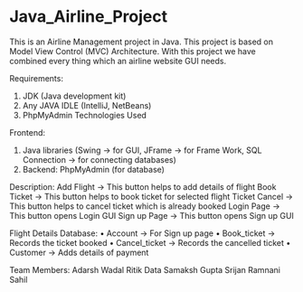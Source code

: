 # Java_Airline_Project

This is an Airline Management project in Java. This project is based on Model View Control (MVC) Architecture. With this project we have combined every thing which an airline website GUI needs.

Requirements: 
1. JDK (Java development kit) 
2. Any JAVA IDLE (IntelliJ, NetBeans) 
3. PhpMyAdmin Technologies Used

Frontend: 
1. Java libraries (Swing -> for GUI, JFrame -> for Frame Work, SQL Connection -> for connecting databases) 
2. Backend: PhpMyAdmin (for database)

Description:
Add Flight -> This button helps to add details of flight
Book Ticket -> This button helps to book ticket for selected flight
Ticket Cancel -> This button helps to cancel ticket which is already booked 
Login Page -> This button opens Login GUI
Sign up Page -> This button opens Sign up GUI

Flight Details Database:
• Account -> For Sign up page 
• Book_ticket -> Records the ticket booked 
• Cancel_ticket -> Records the cancelled ticket 
• Customer -> Adds details of payment

Team Members:
Adarsh Wadal
Ritik Data
Samaksh Gupta
Srijan Ramnani
Sahil 
